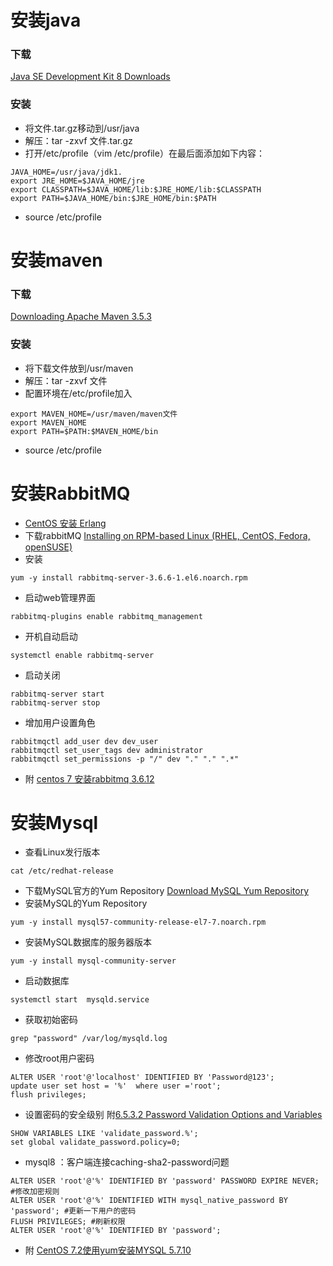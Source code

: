 # 安装java
### 下载
[Java SE Development Kit 8 Downloads](http://www.oracle.com/technetwork/java/javase/downloads/jdk8-downloads-2133151.html)
### 安装
* 将文件.tar.gz移动到/usr/java
* 解压：tar -zxvf 文件.tar.gz
* 打开/etc/profile（vim /etc/profile）在最后面添加如下内容：
````apple js
JAVA_HOME=/usr/java/jdk1.
export JRE_HOME=$JAVA_HOME/jre 
export CLASSPATH=$JAVA_HOME/lib:$JRE_HOME/lib:$CLASSPATH 
export PATH=$JAVA_HOME/bin:$JRE_HOME/bin:$PATH
````
* source /etc/profile





# 安装maven
### 下载
[Downloading Apache Maven 3.5.3](http://maven.apache.org/download.cgi)
### 安装
* 将下载文件放到/usr/maven
* 解压：tar -zxvf 文件
* 配置环境在/etc/profile加入
````apple js
export MAVEN_HOME=/usr/maven/maven文件
export MAVEN_HOME
export PATH=$PATH:$MAVEN_HOME/bin
````
* source /etc/profile



# 安装RabbitMQ
* [CentOS 安装 Erlang](https://blog.zfanw.com/install-erlang-on-centos/) 
* 下载rabbitMQ [Installing on RPM-based Linux (RHEL, CentOS, Fedora, openSUSE)](https://www.rabbitmq.com/install-rpm.html)
* 安装
````$xslt
yum -y install rabbitmq-server-3.6.6-1.el6.noarch.rpm
````
* 启动web管理界面
````$xslt
rabbitmq-plugins enable rabbitmq_management
````

* 开机自动启动
````$xslt
systemctl enable rabbitmq-server
````

* 启动关闭
````$xslt
rabbitmq-server start
rabbitmq-server stop
````

* 增加用户设置角色
````$xslt
rabbitmqctl add_user dev dev_user
rabbitmqctl set_user_tags dev administrator
rabbitmqctl set_permissions -p "/" dev "." "." ".*"
````

* 附 [centos 7 安装rabbitmq 3.6.12](https://blog.csdn.net/lsb2002/article/details/78128489)



# 安装Mysql
* 查看Linux发行版本
````$xslt
cat /etc/redhat-release
````
* 下载MySQL官方的Yum Repository [Download MySQL Yum Repository](https://dev.mysql.com/downloads/repo/yum/)
* 安装MySQL的Yum Repository
````$xslt
yum -y install mysql57-community-release-el7-7.noarch.rpm
````
* 安装MySQL数据库的服务器版本
````$xslt
yum -y install mysql-community-server
````
* 启动数据库
````$xslt
systemctl start  mysqld.service

````
* 获取初始密码
````$xslt
grep "password" /var/log/mysqld.log
````
* 修改root用户密码
````$xslt
ALTER USER 'root'@'localhost' IDENTIFIED BY 'Password@123';
update user set host = '%'  where user ='root';
flush privileges;
````

* 设置密码的安全级别 附[6.5.3.2 Password Validation Options and Variables](https://dev.mysql.com/doc/refman/8.0/en/validate-password-options-variables.html)
````apple js
SHOW VARIABLES LIKE 'validate_password.%';
set global validate_password.policy=0;
````

* mysql8 ：客户端连接caching-sha2-password问题
````apple js
ALTER USER 'root'@'%' IDENTIFIED BY 'password' PASSWORD EXPIRE NEVER; #修改加密规则 
ALTER USER 'root'@'%' IDENTIFIED WITH mysql_native_password BY 'password'; #更新一下用户的密码 
FLUSH PRIVILEGES; #刷新权限 
ALTER USER 'root'@'%' IDENTIFIED BY 'password';
````


* 附 [CentOS 7.2使用yum安装MYSQL 5.7.10](https://typecodes.com/linux/yuminstallmysql5710.html)